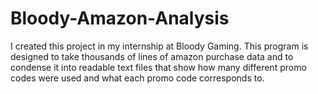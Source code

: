 # Bloody-Amazon-Analysis
I created this project in my internship at Bloody Gaming. This program is designed to take thousands of lines of amazon purchase data and to condense it into readable text files that show how many different promo codes were used and what each promo code corresponds to.
